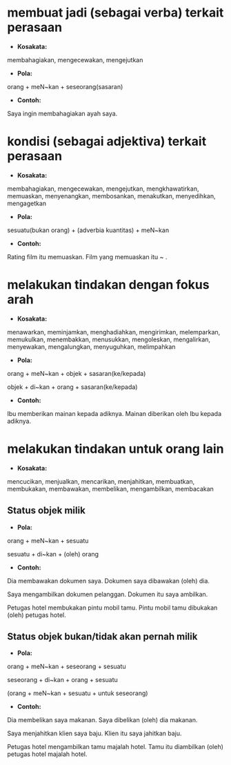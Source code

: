 # membuat jadi (sebagai verba) terkait perasaan

* **Kosakata:**

membahagiakan, mengecewakan, mengejutkan

* **Pola:**

orang + meN\~kan + seseorang(sasaran)

* **Contoh:**

Saya ingin membahagiakan ayah saya.

# kondisi (sebagai adjektiva) terkait perasaan

* **Kosakata:**

membahagiakan, mengecewakan, mengejutkan, mengkhawatirkan, memuaskan, menyenangkan, membosankan, menakutkan, menyedihkan, mengagetkan

* **Pola:**

sesuatu(bukan orang) + (adverbia kuantitas) + meN\~kan

* **Contoh:**

Rating film itu memuaskan.
Film yang memuaskan itu \~ .

# melakukan tindakan dengan fokus arah

* **Kosakata:**

menawarkan, meminjamkan, menghadiahkan, mengirimkan, melemparkan, memukulkan, menembakkan, menusukkan, mengoleskan, mengalirkan, menyewakan, mengalungkan, menyuguhkan, melimpahkan

* **Pola:**

orang + meN\~kan + objek + sasaran(ke/kepada)

objek + di\~kan + orang + sasaran(ke/kepada)

* **Contoh:**

Ibu memberikan mainan kepada adiknya.
Mainan diberikan oleh Ibu kepada adiknya.

# melakukan tindakan untuk orang lain

* **Kosakata:**

mencucikan, menjualkan, mencarikan, menjahitkan, membuatkan, membukakan, membawakan, membelikan, mengambilkan, membacakan

## Status objek milik

* **Pola:**

orang + meN\~kan + sesuatu

sesuatu + di\~kan + (oleh) orang

* **Contoh:**

Dia membawakan dokumen saya.
Dokumen saya dibawakan (oleh) dia.

Saya mengambilkan dokumen pelanggan.
Dokumen itu saya ambilkan.

Petugas hotel membukakan pintu mobil tamu.
Pintu mobil tamu dibukakan (oleh) petugas hotel.

## Status objek bukan/tidak akan pernah milik

* **Pola:**

orang + meN\~kan + seseorang + sesuatu

seseorang + di\~kan + orang + sesuatu

(orang + meN\~kan + sesuatu + untuk seseorang)

* **Contoh:**

Dia membelikan saya makanan.
Saya dibelikan (oleh) dia makanan.

Saya menjahitkan klien saya baju.
Klien itu saya jahitkan baju.

Petugas hotel mengambilkan tamu majalah hotel.
Tamu itu diambilkan (oleh) petugas hotel majalah hotel.
